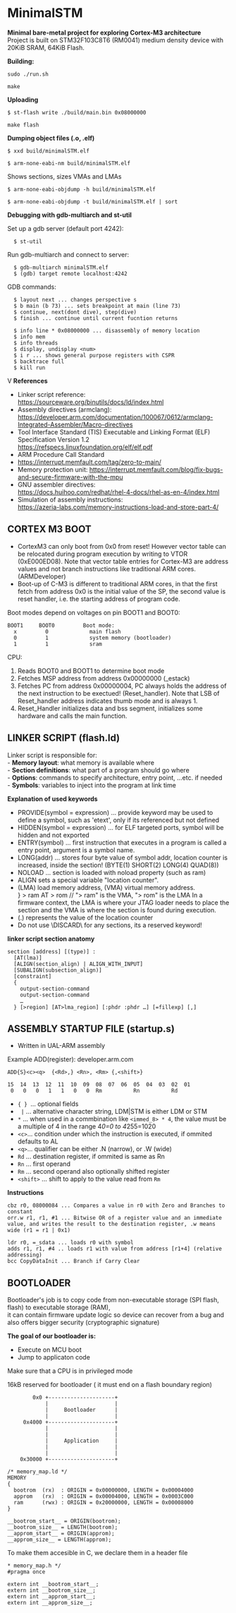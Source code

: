 
# MinimalSTM #    
**Minimal bare-metal project for exploring Cortex-M3 architecture**  
Project is built on  STM32F103C8T6 (RM0041) medium density device with 20KiB SRAM, 64KiB Flash.



**Building:**
```
sudo ./run.sh
```
```
make 
```
**Uploading**
```
$ st-flash write ./build/main.bin 0x08000000
```
```
make flash
```

**Dumping object files (.o, .elf)**  
```
$ xxd build/minimalSTM.elf
```
```
$ arm-none-eabi-nm build/minimalSTM.elf 
```
Shows sections, sizes VMAs and LMAs 
```
$ arm-none-eabi-objdump -h build/minimalSTM.elf 
```
```
$ arm-none-eabi-objdump -t build/minimalSTM.elf | sort 
```

**Debugging with gdb-multiarch and st-util**

Set up a gdb server (default port 4242):  
```
  $ st-util  
```

Run gdb-multiarch and connect to server:  
```
  $ gdb-multiarch minimalSTM.elf
  $ (gdb) target remote localhost:4242
```
GDB commands:
```
  $ layout next ... changes perspective s
  $ b main (b 73) ... sets breakpoint at main (line 73)
  $ continue, next(dont dive), step(dive)
  $ finish ... continue until current fucntion returns 

  $ info line * 0x08000000 ... disassembly of memory location
  $ info mem 
  $ info threads
  $ display, undisplay <num>
  $ i r ... shows general purpose registers with CSPR 
  $ backtrace full
  $ kill run
```    


V
**References**
- Linker script reference:  
  https://sourceware.org/binutils/docs/ld/index.html  
- Assembly directives (armclang):  
  https://developer.arm.com/documentation/100067/0612/armclang-Integrated-Assembler/Macro-directives  
- Tool Interface Standard (TIS) Executable and Linking Format (ELF) Specification Version 1.2  
  https://refspecs.linuxfoundation.org/elf/elf.pdf  
- ARM Procedure Call Standard 
- https://interrupt.memfault.com/tag/zero-to-main/
- Memory protection unit: 
  https://interrupt.memfault.com/blog/fix-bugs-and-secure-firmware-with-the-mpu  
- GNU assembler directives:  
  https://docs.huihoo.com/redhat/rhel-4-docs/rhel-as-en-4/index.html  
- Simulation of assembly instructions:  
  https://azeria-labs.com/memory-instructions-load-and-store-part-4/  



## CORTEX M3 BOOT ## 

- CortexM3 can only boot from 0x0 from reset! However vector table can be relocated during program execution by writing to VTOR (0xE000ED08). Note that vector table entries for Cortex-M3 are address values and not branch instructions like traditional ARM cores. (ARMDeveloper)  
- Boot-up of C-M3 is different to traditional ARM cores, in that the first fetch from address 0x0 is the initial value of the SP, the second value is reset handler, i.e. the starting address of program code.  
 

Boot modes depend on voltages on pin BOOT1 and BOOT0: 
```    
BOOT1     BOOT0         Boot mode:  
  x         0             main flash  
  0         1             system memory (bootloader)  
  1         1             sram  
```    

CPU:  
1) Reads BOOT0 and BOOT1 to determine boot mode 
2) Fetches MSP address from address 0x00000000 (_estack)
3) Fetches PC from address 0x00000004, PC always holds the address of the next instruction to be exectued! (Reset_handler). Note that LSB of Reset_handler address indicates thumb mode and is always 1. 
4) Reset_Handler initializes data and bss segment, initializes some hardware and calls the main function. 





## LINKER SCRIPT (flash.ld) ## 

Linker script is responsible for:  
    - **Memory layout**: what memory is available where  
    - **Section definitions**: what part of a program should go where  
    - **Options**: commands to specify architecture, entry point, …etc. if needed  
    - **Symbols**: variables to inject into the program at link time  

**Explanation of used keywords**
- PROVIDE(symbol = expression) ... provide keyword may be used to define a symbol, such as      'etext', only if its referenced but not defined  
- HIDDEN(symbol = expression) ... for ELF targeted ports, symbol will be hidden and not exported
- ENTRY(symbol) ... first instruction that executes in a program is called a entry point, argument is a symbol name.
- LONG(addr) ... stores four byte value of symbol addr, location counter is increased, inside the section! (BYTE(1) SHORT(2) LONG(4) QUAD(8))
- NOLOAD ... section is loaded with noload property (such as ram)
- ALIGN sets a special variable "location counter".  
- (LMA) load memory address, (VMA) virtual memory address.  
  } > ram AT > rom  // "> ram" is the VMA, "> rom" is the LMA 
  In a firmware context, the LMA is where your JTAG loader needs to place the section and the VMA
  is where the section is found during execution.
- (.) represents the value of the location counter 
- Do not use \DISCARD\ for any sections, its a reserved keyword!  



**linker script section anatomy**
```
section [address] [(type)] :
  [AT(lma)]
  [ALIGN(section_align) | ALIGN_WITH_INPUT]
  [SUBALIGN(subsection_align)]
  [constraint]
  {
    output-section-command
    output-section-command
    …
  } [>region] [AT>lma_region] [:phdr :phdr …] [=fillexp] [,]
```




## ASSEMBLY STARTUP FILE (startup.s) ##
- Written in UAL-ARM assembly  

Example ADD(register): developer.arm.com  
```
ADD{S}<c><q>  {<Rd>,} <Rn>, <Rm> {,<shift>}

15  14  13  12  11  10  09  08  07  06  05  04  03  02  01
 0   0   0   1   1   0   0  Rm          Rn          Rd
```

- ```{ } ```... optional fields
- ``` |``` ... alternative character string, LDM|STM is either LDM or STM  
- ```*``` ... when used in a commbination like ```<immed_8> * 4```, the value must be a multiple of 4 in the range 4*0=0 to 4*255=1020  
- ```<c>```... condition under which the instruction is executed, if ommited defaults to AL
- ```<q>```... qualifier can be either .N (narrow), or .W (wide)
- ```Rd``` ... destination register, if ommited is same as Rn
- ```Rn``` ... first operand 
- ```Rm``` ... second operand also optionally shifted register 
- ```<shift>``` ... shift to apply to the value read from ```Rm```



**Instructions** 
```
cbz r0, 08000084 ... Compares a value in r0 with Zero and Branches to constant
orr.w r1, r1, #1 ... Bitwise OR of a register value and an immediate value, and writes the result to the destination register, .w means wide (r1 = r1 | 0x1)

ldr r0, =_sdata ... loads r0 with symbol 
adds r1, r1, #4 .. loads r1 with value from address [r1+4] (relative addressing)
bcc CopyDataInit ... Branch if Carry Clear
```

## BOOTLOADER ##

  Bootloader's job is to copy code from non-executable storage (SPI flash, flash) to executable storage (RAM),  
  it can contain firmware update logic so device can recover from a bug and also offers bigger security  (cryptographic signature)

**The goal of our bootloader is:**
- Execute on MCU boot  
- Jump to applicaton code   




Make sure that a CPU is in privileged mode  

16kB reserved for bootloader ( it must end on a flash boundary region)  
```
        0x0 +---------------------+
            |                     |
            |     Bootloader      |
            |                     |
     0x4000 +---------------------+
            |                     |
            |                     |
            |     Application     |
            |                     |
            |                     |
    0x30000 +---------------------+

```

```
/* memory_map.ld */
MEMORY
{
  bootrom  (rx)  : ORIGIN = 0x00000000, LENGTH = 0x00004000
  approm   (rx)  : ORIGIN = 0x00004000, LENGTH = 0x0003C000
  ram      (rwx) : ORIGIN = 0x20000000, LENGTH = 0x00008000
}

__bootrom_start__ = ORIGIN(bootrom);
__bootrom_size__ = LENGTH(bootrom);
__approm_start__ = ORIGIN(approm);
__approm_size__ = LENGTH(approm);
```


To make them accesible in C, we declare them in a header file 
```
* memory_map.h */
#pragma once

extern int __bootrom_start__;
extern int __bootrom_size__;
extern int __approm_start__;
extern int __approm_size__;
```